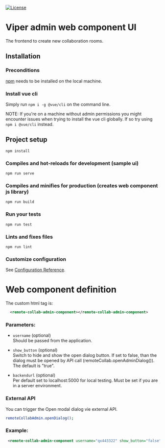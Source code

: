 [![License](https://img.shields.io/badge/License-Apache%202.0-blue.svg)](https://opensource.org/licenses/Apache-2.0)

# Viper admin web component UI 

The frontend to create new collaboration rooms. 

## Installation 

### Preconditions

[npm](https://nodejs.org/en/download/) needs to be installed on the local machine.

### Install vue cli

Simply run ``npm i -g @vue/cli`` on the command line.

NOTE: If you're on a machine without admin permissions you might encounter issues when trying to install the vue cli globally.
If so try using ``npm i @vue/cli`` instead.


## Project setup
```
npm install
```

### Compiles and hot-reloads for development (sample ui)
```
npm run serve
```

### Compiles and minifies for production (creates web component js library)
```
npm run build
```

### Run your tests
```
npm run test
```

### Lints and fixes files
```
npm run lint
```

### Customize configuration
See [Configuration Reference](https://cli.vuejs.org/config/).


# Web component definition  

The custom html tag is: 
```xml
  <remote-collab-admin-component></remote-collab-admin-component>
```

### Parameters: 

* `username` (optional)<br>
  Should be passed from the application. 

* `show_button` (optional)<br> 
  Switch to hide and show the open dialog button. If set to false, than the dialog must be opened by API call (remoteCollab.openAdminDialog()). The default is "true".

* `backendurl` (optional)<br> 
  Per default set to localhost:5000 for local testing. Must be set if you are in a server environment.


### External API 
You can trigger the Open modal dialog vie external API. 
```bash
remoteCollabAdmin.openDialog();
```


### Example: 
```xml
 <remote-collab-admin-component username="qx443322" show_button="false"></remote-collab-admin-component>
```
